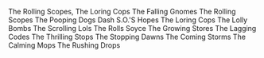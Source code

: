 The Rolling Scopes,
The Loring Cops
The Falling Gnomes
The Rolling Scopes
The Pooping Dogs
Dash S.O.'S Hopes
The Loring Cops
The Lolly Bombs
The Scrolling Lols
The Rolls Soyce
The Growing Stores
The Lagging Codes
The Thrilling Stops
The Stopping Dawns
The Coming Storms
The Calming Mops
The Rushing Drops